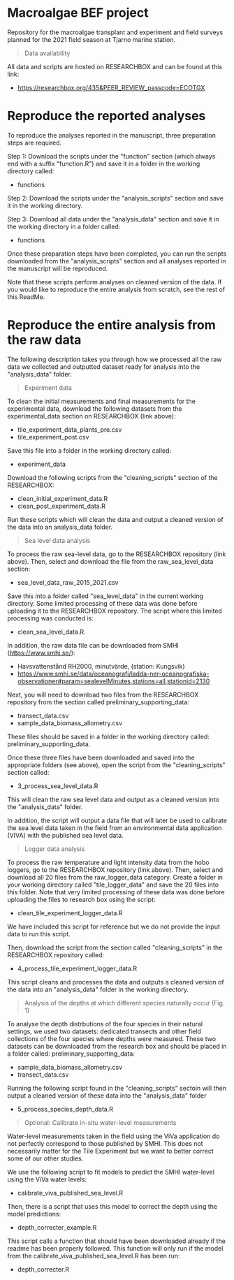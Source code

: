 # Macroalgae BEF project

Repository for the macroalgae transplant and experiment and field surveys planned for the 2021 field season at Tjarno marine station.

> Data availability

All data and scripts are hosted on RESEARCHBOX and can be found at this link:

+ https://researchbox.org/435&PEER_REVIEW_passcode=ECOTGX

# Reproduce the reported analyses

To reproduce the analyses reported in the manuscript, three preparation steps are required.

Step 1: Download the scripts under the "function" section (which always end with a suffix "function.R") and save it in a folder in the working directory called:

+ functions

Step 2: Download the scripts under the "analysis_scripts" section and save it in the working directory.

Step 3: Download all data under the "analysis_data" section and save it in the working directory in a folder called:

+ functions

Once these preparation steps have been completed, you can run the scripts downloaded from the "analysis_scripts" section and all analyses reported in the manuscript will be reproduced.

Note that these scripts perform analyses on cleaned version of the data. If you would like to reproduce the entire analysis from scratch, see the rest of this ReadMe.


# Reproduce the entire analysis from the raw data

The following description takes you through how we processed all the raw data we collected and outputted dataset ready for analysis into the "analysis_data" folder.

> Experiment data

To clean the initial measurements and final measurements for the experimental data, download the following datasets from the experimental_data section on RESEARCHBOX (link above):

+ tile_experiment_data_plants_pre.csv 
+ tile_experiment_post.csv

Save this file into a folder in the working directory called: 

+ experiment_data

Download the following scripts from the "cleaning_scripts" section of the RESEARCHBOX: 

+ clean_initial_experiment_data.R
+ clean_post_experiment_data.R

Run these scripts which will clean the data and output a cleaned version of the data into an analysis_data folder.

> Sea level data analysis

To process the raw sea-level data, go to the RESEARCHBOX repository (link above). Then, select and download the file from the raw_sea_level_data section:

+ sea_level_data_raw_2015_2021.csv

Save this into a folder called "sea_level_data" in the current working directory. Some limited processing of these data was done before uploading it to the RESEARCHBOX repository. The script where this limited processing was conducted is: 

+ clean_sea_level_data.R. 

In addition, the raw data file can be downloaded from SMHI (https://www.smhi.se/):

+ Havsvattenstånd RH2000, minutvärde, (station: Kungsvik)
+ https://www.smhi.se/data/oceanografi/ladda-ner-oceanografiska-observationer#param=sealevelMinutes,stations=all,stationid=2130

Next, you will need to download two files from the RESEARCHBOX repository from the section called preliminary_supporting_data:

+ transect_data.csv
+ sample_data_biomass_allometry.csv

These files should be saved in a folder in the working directory called: preliminary_supporting_data.

Once these three files have been downloaded and saved into the appropriate folders (see above), open the script from the "cleaning_scripts" section called: 

+ 3_process_sea_level_data.R 

This will clean the raw sea level data and output as a cleaned version into the "analysis_data" folder.

In addition, the script will output a data file that will later be used to calibrate the sea level data taken in the field from an environmental data application (VIVA) with the published sea level data.

> Logger data analysis

To process the raw temperature and light intensity data from the hobo loggers, go to the RESEARCHBOX repository (link above). Then, select and download all 20 files from the raw_logger_data category. Create a folder in your working directory called "tile_logger_data" and save the 20 files into this folder. Note that very limited processing of these data was done before uploading the files to research box using the script: 

+ clean_tile_experiment_logger_data.R

We have included this script for reference but we do not provide the input data to run this script.

Then, download the script from the section called "cleaning_scripts" in the RESEARCHBOX repository called: 

+ 4_process_tile_experiment_logger_data.R

This script cleans and processes the data and outputs a cleaned version of the data into an "analysis_data" folder in the working directory.

> Analysis of the depths at which different species naturally occur (Fig. 1)

To analyse the depth distrbutions of the four species in their natural settings, we used two datasets: dedicated transects and other field collections of the four species where depths were measured. These two datasets can be downloaded from the research box and should be placed in a folder called: preliminary_supporting_data:

+ sample_data_biomass_allometry.csv
+ transect_data.csv

Running the following script found in the "cleaning_scripts" sectoin will then output a cleaned version of these data into the "analysis_data" folder

+ 5_process_species_depth_data.R

> Optional: Calibrate in-situ water-level measurements

Water-level measurements taken in the field using the ViVa application do not perfectly correspond to those published by SMHI. This does not necessarily matter for the Tile Experiment but we want to better correct some of our other studies.

We use the following script to fit models to predict the SMHI water-level using the ViVa water levels:

+ calibrate_viva_published_sea_level.R

Then, there is a script that uses this model to correct the depth using the model predictions:

+ depth_correcter_example.R

This script calls a function that should have been downloaded already if the readme has been properly followed. This function will only run if the model from the calibrate_viva_published_sea_level.R has been run:

+ depth_correcter.R

